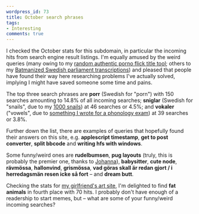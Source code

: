 ```yaml
---
wordpress_id: 73
title: October search phrases
tags:
- Interesting
comments: true
---
```

I checked the October stats for this subdomain, in particular the incoming hits from search engine result listings. I'm equally amused by the weird queries (many owing to my <a href="https://henrik.nyh.se/porr">random authentic porno flick title tool</a>; others to my <a href="https://henrik.nyh.se/t2b">Batmanized Swedish parliament transcriptions</a>) and pleased that people have found their way here researching problems I've actually solved, implying I might have saved someone some time and pains.

<!--more-->

The top three search phrases are <strong>porr</strong> (Swedish for "porn") with 150 searches amounting to 14.8% of all incoming searches; <strong>sniglar</strong> (Swedish for "snails", due to my <a href="https://henrik.nyh.se/sniglar/">1000 snails</a>) at 46 searches or 4.5%; and <strong>vokaler</strong> ("vowels", due to <a href="https://henrik.nyh.se/fonologi/">something I wrote for a phonology exam</a>) at 39 searches or 3.8%.

Further down the list, there are examples of queries that hopefully found their answers on this site, e.g. <strong>applescript timestamp</strong>, <strong>get to post converter</strong>, <strong>split bbcode</strong> and <strong>writing hfs with windows</strong>.

Some funny/weird ones are <strong>rudelbumsen</strong>, <strong>pug layouts</strong> (truly, this is probably the premier one, thanks to <a href="http://www.johannaost.com">Johanna</a>), <strong>babysitter</strong>, <strong>cute node</strong>, <strong>rävmössa</strong>, <strong>hallonvind</strong>, <strong>grismössa</strong>, <strong>vad göras skall är redan gjort / i herredagsmän resen icke så fort</strong> – and <strong>dream butt</strong>.

Checking the stats for <a href="http://www.johannaost.com/main">my girlfriend's art site</a>, I'm delighted to find <strong>fat animals</strong> in fourth place with 70 hits. I probably don't have enough of a readership to start memes, but &ndash; what are some of your funny/weird incoming searches?

